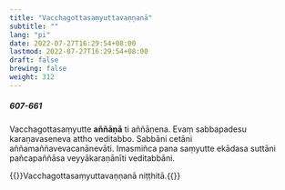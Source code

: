 ```yaml
---
title: "Vacchagottasaṃyuttavaṇṇanā"
subtitle: ""
lang: "pi"
date: 2022-07-27T16:29:54+08:00
lastmod: 2022-07-27T16:29:54+08:00
draft: false
brewing: false
weight: 312
---
```


##### 607-661

Vacchagottasaṃyutte **aññāṇā** ti aññāṇena. Evaṃ sabbapadesu karaṇavaseneva attho veditabbo. Sabbāni cetāni aññamaññavevacanānevāti. Imasmiñca pana saṃyutte ekādasa suttāni pañcapaññāsa veyyākaraṇānīti veditabbāni.

{{<eof>}}Vacchagottasaṃyuttavaṇṇanā niṭṭhitā.{{</eof>}}